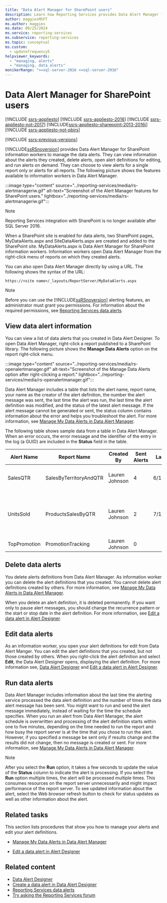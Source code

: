 ```yaml
---
title: "Data Alert Manager for SharePoint users"
description: Learn how Reporting Services provides Data Alert Manager for SharePoint information workers to manage the data alerts.
author: maggiesMSFT
ms.author: maggies
ms.date: 09/25/2024
ms.service: reporting-services
ms.subservice: reporting-services
ms.topic: conceptual
ms.custom:
  - updatefrequency5
helpviewer_keywords:
  - "managing, alerts"
  - "managing, data alerts"
monikerRange: ">=sql-server-2016 <=sql-server-2016"
---
```


# Data Alert Manager for SharePoint users

[!INCLUDE [ssrs-appliesto](../includes/ssrs-appliesto.md)] [!INCLUDE [ssrs-appliesto-2016](../includes/ssrs-appliesto-2016.md)] [!INCLUDE [ssrs-appliesto-not-2017](../includes/ssrs-appliesto-not-2017.md)] [!INCLUDE[ssrs-appliesto-sharepoint-2013-2016i](../includes/ssrs-appliesto-sharepoint-2013-2016.md)] [!INCLUDE [ssrs-appliesto-not-pbirs](../includes/ssrs-appliesto-not-pbirs.md)]

[!INCLUDE [ssrs-previous-versions](../includes/ssrs-previous-versions.md)]

[!INCLUDE[ssRSnoversion](../includes/ssrsnoversion-md.md)] provides Data Alert Manager for SharePoint information workers to manage the data alerts. They can view information about the alerts they created, delete alerts, open alert definitions for editing, and run alerts on demand. They can choose to view alerts for a single report only or alerts for all reports. The following picture shows the features available to information workers in Data Alert Manager.

:::image type="content" source="../reporting-services/media/rs-alertmanageriw.gif" alt-text="Screenshot of the Alert Manager features for SharePoint users." lightbox="../reporting-services/media/rs-alertmanageriw.gif":::

> [!NOTE]
> Reporting Services integration with SharePoint is no longer available after SQL Server 2016.

When a SharePoint site is enabled for data alerts, two SharePoint pages, MyDataAlerts.aspx and SiteDataAlerts.aspx are created and added to the SharePoint site. MyDataAlerts.aspx is Data Alert Manager for SharePoint information workers. Information workers open Data Alert Manager from the right-click menu of reports on which they created alerts.  

 You can also open Data Alert Manager directly by using a URL. The following shows the syntax of the URL:  
  
 `https://<site name>/_layouts/ReportServer/MyDataAlerts.aspx`  
  
> [!NOTE]  
>  Before you can use the [!INCLUDE[ssRSnoversion](../includes/ssrsnoversion-md.md)] alerting features, an administrator must grant you permissions. For information about the required permissions, see [Reporting Services data alerts](../reporting-services/reporting-services-data-alerts.md).  
  
##  <a name="ViewingAlerts"></a> View data alert information  
 You can view a list of data alerts that you created in Data Alert Designer. To open Data Alert Manager, right-click a report published to a SharePoint library. The following picture shows the **Manage Data Alerts** option on the report right-click menu.  

:::image type="content" source="../reporting-services/media/rs-openalertmanager.gif" alt-text="Screenshot of the Manage Data Alerts option after right-clicking a report." lightbox="../reporting-services/media/rs-openalertmanager.gif":::
  
 Data Alert Manager includes a table that lists the alert name, report name, your name as the creator of the alert definition, the number the alert message was sent, the last time the alert was run, the last time the alert definition was modified, and the status of the latest alert message. If the alert message cannot be generated or sent, the status column contains information about the error and helps you troubleshoot the alert. For more information, see [Manage My Data Alerts in Data Alert Manager](../reporting-services/manage-my-data-alerts-in-data-alert-manager.md).  
  
 The following table shows sample data from a table in Data Alert Manager. When an error occurs, the error message and the identifier of the entry in the log (a GUID) are included in the **Status** field in the table.  
  
|Alert Name|Report Name|Created By|Sent Alerts|Last Run|Last Modified|Status|  
|----------------|-----------------|----------------|-----------------|--------------|-------------------|------------|  
|SalesQTR|SalesByTerritoryAndQTR|Lauren Johnson|4|6/12/2011|6/1/2011|Last alert ran successfully and alert was sent.|  
|UnitsSold|ProductsSalesByQTR|Lauren Johnson|2|7/1/2011|6/28/2011|Last alert ran successfully, but the data was unchanged and no alert was sent.|  
|TopPromotion|PromotionTracking|Lauren Johnson|0||5/23/2011|Alert created.|  
  
  
##  <a name="DeleteAlerts"></a> Delete data alerts  
 You delete alerts definitions from Data Alert Manager. As information worker you can delete the alert definitions that you created. You cannot delete alert definitions created by others. For more information, see [Manage My Data Alerts in Data Alert Manager](../reporting-services/manage-my-data-alerts-in-data-alert-manager.md).  
  
 When you delete an alert definition, it is deleted permanently. If you want only to pause alert messages, you should change the recurrence pattern or the start or stop date in the alert definition. For more information, see [Edit a data alert in Alert Designer](../reporting-services/edit-a-data-alert-in-alert-designer.md).  
  
  
##  <a name="EditAlerts"></a> Edit data alerts  
 As an information worker, you open your alert definitions for edit from Data Alert Manger. You can edit the alert definitions that you created, but not those created by others. When you right-click the alert definition and select **Edit**, the Data Alert Designer opens, displaying the alert definition. For more information see, [Data Alert Designer](../reporting-services/data-alert-designer.md) and [Edit a data alert in Alert Designer](../reporting-services/edit-a-data-alert-in-alert-designer.md).  
  
  
##  <a name="RunAlerts"></a> Run data alerts  
 Data Alert Manager includes information about the last time the alerting service processed the data alert definition and the number of times the data alert message has been sent. You might want to run and send the alert message immediately, instead of waiting for the time the schedule specifies. When you run an alert from Data Alert Manager, the alert schedule is overwritten and processing of the alert definition starts within one to five minutes, depending on the time needed to run the report and how busy the report server is at the time that you chose to run the alert. However, if you specified a message be sent only if results change and the results did not change, then no message is created or sent. For more information, see [Manage My Data Alerts in Data Alert Manager](../reporting-services/manage-my-data-alerts-in-data-alert-manager.md).  
  
> [!NOTE]  
>  After you select the **Run**  option, it takes a few seconds to update the value of the **Status** column to indicate the alert is processing. If you select the **Run**  option multiple times, the alert will be processed multiple times. This consumes resources on the report server unnecessarily and might impact performance of the report server. To see updated information about the alert, select the Web browser refresh button to check for status updates as well as other information about the alert.  
  
  
##  <a name="HowTo"></a> Related tasks  
 This section lists procedures that show you how to manage your alerts and edit your alert definitions.  
  
-   [Manage My Data Alerts in Data Alert Manager](../reporting-services/manage-my-data-alerts-in-data-alert-manager.md)  
  
-   [Edit a data alert in Alert Designer](../reporting-services/edit-a-data-alert-in-alert-designer.md)  


## Related content

- [Data Alert Designer](../reporting-services/data-alert-designer.md)
- [Create a data alert in Data Alert Designer](../reporting-services/create-a-data-alert-in-data-alert-designer.md)
- [Reporting Services data alerts](../reporting-services/reporting-services-data-alerts.md)
- [Try asking the Reporting Services forum](https://go.microsoft.com/fwlink/?LinkId=620231)
